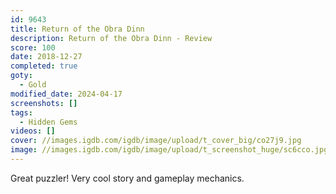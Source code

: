 ```yaml
---
id: 9643
title: Return of the Obra Dinn
description: Return of the Obra Dinn - Review
score: 100
date: 2018-12-27
completed: true
goty:
  - Gold
modified_date: 2024-04-17
screenshots: []
tags:
  - Hidden Gems
videos: []
cover: //images.igdb.com/igdb/image/upload/t_cover_big/co27j9.jpg
image: //images.igdb.com/igdb/image/upload/t_screenshot_huge/sc6cco.jpg
---
```

Great puzzler! Very cool story and gameplay mechanics.